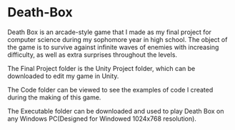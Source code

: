 # Death-Box
Death Box is an arcade-style game that I made as my final project for computer science during my sophomore year in high school. The object of the game is to survive against infinite waves of enemies with increasing difficulty, as well as extra surprises throughout the levels.

The Final Project folder is the Unity Project folder, which can be downloaded to edit my game in Unity.

The Code folder can be viewed to see the examples of code I created during the making of this game.

The Executable folder can be downloaded and used to play Death Box on any Windows PC(Designed for Windowed 1024x768 resolution).
